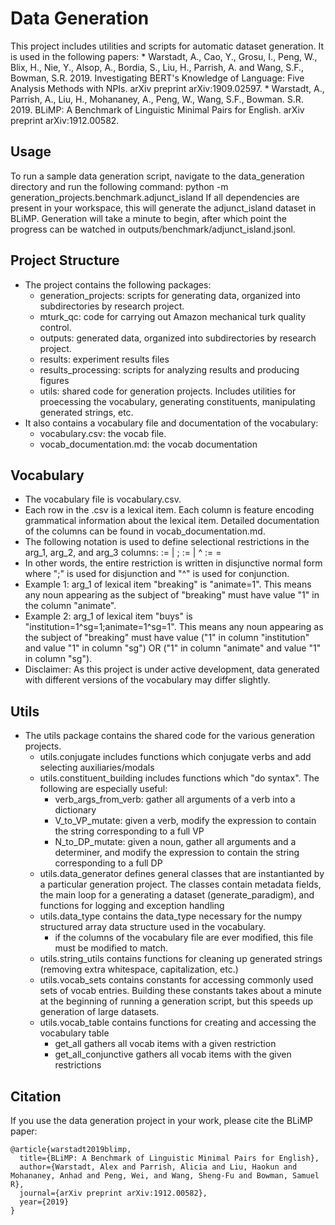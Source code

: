# Data Generation
This project includes utilities and scripts for automatic dataset generation. It is used in the following papers:
    * Warstadt, A., Cao, Y., Grosu, I., Peng, W., Blix, H., Nie, Y., Alsop, A., Bordia, S., Liu, H., Parrish, A. and Wang, S.F., Bowman, S.R. 2019. Investigating BERT's Knowledge of Language: Five Analysis Methods with NPIs. arXiv preprint arXiv:1909.02597.
    * Warstadt, A., Parrish, A., Liu, H., Mohananey, A., Peng, W., Wang, S.F., Bowman. S.R. 2019. BLiMP: A Benchmark of Linguistic Minimal Pairs for English. arXiv preprint arXiv:1912.00582.
    

## Usage
To run a sample data generation script, navigate to the data_generation directory and run the following command:
    python -m generation_projects.benchmark.adjunct_island
If all dependencies are present in your workspace, this will generate the adjunct_island dataset in BLiMP. Generation will take a minute to begin, after which point the progress can be watched in outputs/benchmark/adjunct_island.jsonl.


## Project Structure
- The project contains the following packages:
    - generation_projects: scripts for generating data, organized into subdirectories by research project.
    - mturk_qc: code for carrying out Amazon mechanical turk quality control.
    - outputs: generated data, organized into subdirectories by research project.
    - results: experiment results files
    - results_processing: scripts for analyzing results and producing figures
    - utils: shared code for generation projects. Includes utilities for proecessing the vocabulary, generating constituents, manipulating generated strings, etc.
- It also contains a vocabulary file and documentation of the vocabulary:
    - vocabulary.csv: the vocab file.
    - vocab_documentation.md: the vocab documentation


## Vocabulary
- The vocabulary file is vocabulary.csv.
- Each row in the .csv is a lexical item. Each column is feature encoding grammatical information about the lexical item. Detailed documentation of the columns can be found in vocab_documentation.md.
- The following notation is used to define selectional restrictions in the arg_1, arg_2, and arg_3 columns:
    <DISJUNCTION> := <CONJUNCTION> | <CONJUNCTION>;<DISJUNCTION>
    <CONJUNCTION> := <CONDITION> | <CONDITION>^<CONJUNCTION>
    <CONDITION> := <COLUMN>=<VALUE>
- In other words, the entire restriction is written in disjunctive normal form where ";" is used for disjunction and "^" is used for conjunction.
- Example 1: arg_1 of lexical item "breaking" is "animate=1". This means any noun appearing as the subject of "breaking" must have value "1" in the column "animate". 
- Example 2: arg_1 of lexical item "buys" is "institution=1^sg=1;animate=1^sg=1". This means any noun appearing as the subject of "breaking" must have value ("1" in column "institution" and value "1" in column "sg") OR ("1" in column "animate" and value "1" in column "sg"). 
- Disclaimer: As this project is under active development, data generated with different versions of the vocabulary may differ slightly.


## Utils
- The utils package contains the shared code for the various generation projects.
    - utils.conjugate includes functions which conjugate verbs and add selecting auxiliaries/modals
    - utils.constituent_building includes functions which "do syntax". The following are especially useful:
        - verb_args_from_verb: gather all arguments of a verb into a dictionary
        - V_to_VP_mutate: given a verb, modify the expression to contain the string corresponding to a full VP
        - N_to_DP_mutate: given a noun, gather all arguments and a determiner, and modify the expression to contain the string corresponding to a full DP
    - utils.data_generator defines general classes that are instantianted by a particular generation project. The classes contain metadata fields, the main loop for a generating a dataset (generate_paradigm), and functions for logging and exception handling
    - utils.data_type contains the data_type necessary for the numpy structured array data structure used in the vocabulary.
        - if the columns of the vocabulary file are ever modified, this file must be modified to match.
    - utils.string_utils contains functions for cleaning up generated strings (removing extra whitespace, capitalization, etc.)
    - utils.vocab_sets contains constants for accessing commonly used sets of vocab entries. Building these constants takes about a minute at the beginning of running a generation script, but this speeds up generation of large datasets.
    - utils.vocab_table contains functions for creating and accessing the vocabulary table
        - get_all gathers all vocab items with a given restriction
        - get_all_conjunctive gathers all vocab items with the given restrictions
        
## Citation
If you use the data generation project in your work, please cite the BLiMP paper:
```
@article{warstadt2019blimp,
  title={BLiMP: A Benchmark of Linguistic Minimal Pairs for English},
  author={Warstadt, Alex and Parrish, Alicia and Liu, Haokun and Mohananey, Anhad and Peng, Wei, and Wang, Sheng-Fu and Bowman, Samuel R},
  journal={arXiv preprint arXiv:1912.00582},
  year={2019}
}
```

